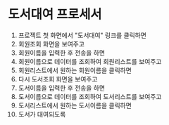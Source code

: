 # 도서대여 프로세서
1. 프로젝트 첫 화면에서 "도서대여" 링크를 클릭하면
2. 회원조회 화면을 보여주고
3. 회원이름을 입력한 후 전송을 하면
4. 회원이름으로 데이터를 조회하여 회원리스트를 보여주고
5. 회원리스트에서 원하는 회원이름을 클릭하면
6. 다시 도서조회 화면을 보여주고
7. 도서이름을 입력한 후 전송을 하면 
8. 도서이름으로 데이터를 조회하여 도서리스트를 보여주고
9. 도서리스트에서 원하는 도서이름을 클릭하면
10. 도서가 대여되도록